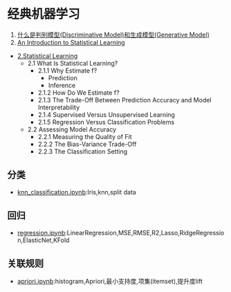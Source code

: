 # 经典机器学习
1. [什么是判别模型(Discriminative Model)和生成模型(Generative Model)](DiscriminativeModelGenerativeModel.md)
1. [An Introduction to Statistical Learning](ISLR-Sixth)
  - [2.Statistical Learning](ISLR-Sixth/StatisticalLearning.ipynb)
    - 2.1 What Is Statistical Learning?
        - 2.1.1 Why Estimate f?
            - Prediction
            - Inference
        - 2.1.2 How Do We Estimate f?
        - 2.1.3 The Trade-Off Between Prediction Accuracy and Model Interpretability
        - 2.1.4 Supervised Versus Unsupervised Learning
        - 2.1.5 Regression Versus Classification Problems
    - 2.2 Assessing Model Accuracy
        - 2.2.1 Measuring the Quality of Fit
        - 2.2.2 The Bias-Variance Trade-Off
        - 2.2.3 The Classification Setting




## 分类
- [knn_classification.ipynb](knn_classification.ipynb):Iris,knn,split data

## 回归
- [regression.ipynb](regression.ipynb):LinearRegression,MSE,RMSE,R2,Lasso,RidgeRegression,ElasticNet,KFold

## 关联规则
- [apriori.ipynb](apriori.ipynb):histogram,Apriori,最小支持度,项集(itemset),提升度lift

